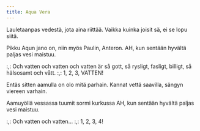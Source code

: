 ```yaml
---
title: Aqua Vera
---
```

Lauletaanpas vedestä,
jota aina riittää.
Vaikka kuinka joisit sä,
ei se lopu siitä.

Pikku Aqun jano on,
niin myös Paulin, Anteron.
AH, kun sentään hyvältä
paljas vesi maistuu.

:,: Och vatten och vatten
och vatten är så gott,
så rysligt, fasligt, billigt,
så hälsosamt och vått. :,:
1, 2, 3, VATTEN!

Entäs sitten aamulla
on olo mitä parhain.
Kannat vettä saavilla,
sängyn viereen varhain.

Aamuyöllä vessassa
tuumit sormi kurkussa
AH, kun sentään hyvältä
paljas vesi maistuu.

:,: Och vatten och vatten... :,:
1, 2, 3, 4!
